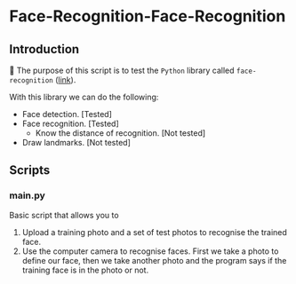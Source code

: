 # Face-Recognition-Face-Recognition

## Introduction

:dart: The purpose of this script is to test the `Python` library called `face-recognition` ([link](https://face-recognition.readthedocs.io/en/latest/face_recognition.html)).

With this library we can do the following:
* Face detection. [Tested]
* Face recognition. [Tested]
  * Know the distance of recognition. [Not tested]
* Draw landmarks. [Not tested]

## Scripts

### main.py

Basic script that allows you to

1. Upload a training photo and a set of test photos to recognise the trained face.
2. Use the computer camera to recognise faces. First we take a photo to define our face, then we take another photo and the program says if the training face is in the photo or not.
